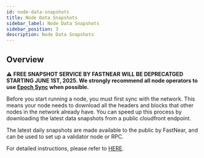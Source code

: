 ```yaml
---
id: node-data-snapshots
title: Node Data Snapshots
sidebar_label: Node Data Snapshots
sidebar_position: 3
description: Node Data Snapshots
---
```


## Overview

⚠️ **FREE SNAPSHOT SERVICE BY FASTNEAR WILL BE DEPRECATGED STARTING JUNE 1ST, 2025. We strongly recommend all node operators to use [Epoch Sync](../intro/epoch_sync.md) when possible.**

Before you start running a node, you must first sync with the network. This means your node needs to download all the headers and blocks that other nodes in the network already have. You can speed up this process by downloading the latest data snapshots from a public cloudfront endpoint.

The latest daily snapshots are made available to the public by FastNear, and can be used to set up a validator node or RPC. 

For detailed instructions, please refer to [HERE](https://docs.fastnear.com/docs/snapshots).
